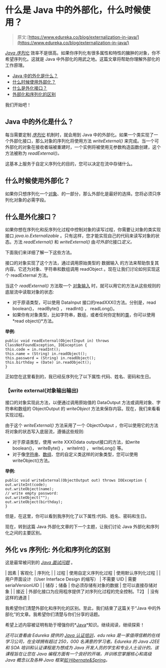 # 什么是 Java 中的外部化，什么时候使用？

> 原文:[https://www.edureka.co/blog/externalization-in-java/](https://www.edureka.co/blog/externalization-in-java/)

*[Java 序列化](https://www.edureka.co/blog/serialization-in-java/)* 效率不是很高。如果你序列化有很多属性和特性的臃肿的对象，你不希望序列化。这就是 Java 中外部化的用武之地。这篇文章将帮助你理解外部化的工作原理。

*   [Java 中的外化是什么？](#What_is_Externalization?)
*   [什么时候使用外部化？](#When_to_use_this_Externalization?)
*   [什么是外化接口？](#What_is_the_Externalization_interface?)
*   [外部化和序列化的区别](#Difference_between_Externalization_and_Serialization)

我们开始吧！

## **Java 中的外化是什么？**

每当需要定制 *[序列化](https://www.edureka.co/blog/serialization-in-java/)* 机制时，就会用到 Java 中的外部化。如果一个类实现了一个外部化接口，那么对象的序列化将使用方法 *writeExternal()* 来完成。当一个可外部化的对象在接收者端被重建时，一个实例将被使用无参数构造函数创建，这个方法被称为 *readExternal()。*

这基本上服务于自定义序列化的目的，您可以决定在流中存储什么。

## 什么时候使用外部化？

如果你只想序列化一个[对象](https://www.edureka.co/blog/java-object/)、的一部分，那么外部化是最好的选择。您将必须只序列化对象的必需字段。

## **什么是外化接口？**

如果你想在序列化和反序列化过程中控制对象的读写过程，你需要让对象的类实现接口 *java.io.Externalizable* 。只有这样，您才能实现自己的代码来读写对象的状态。方法 *readExternal()* 和 *writeExternal()* 由*可外部化*接口*定义。*

下面我们来详细了解一下这些方法。

接口的对象实现了这个方法，通过调用原始类型的 数据输入 的方法来帮助恢复其内容。它还为对象、字符串和数组调用 readObject 。现在让我们讨论如何实现这个 readExternal 方法。

当这个 *readExternal()* 方法取一个 [对象输入](https://www.edureka.co/blog/java-object/) 时，就可以用它的方法从这些规则的底层流中读取对象的状态:

*   对于原语类型，可以使用  DataInput 接口的readXXX()方法。分别是，read boolean()，  readByte() ，  readInt() ，  readLong()。
*   如果你有对象类型，比如字符串，数组，或者任何你定制的[类](https://www.edureka.co/blog/java-objects-and-classes/)，你可以使用*read object()*方法。

**举例:**

```
public void readExternal(ObjectInput in) throws ClassNotFoundException, IOException {
this.code = in.readInt();
this.name = (String) in.readObject();
this.password = (String) in.readObject();
this.birthday = (Date) in.readObject();
}
```

正如您在这里看到的，我已经反序列化了以下属性:代码、姓名、密码和生日。

### **【write external(对象输出输出)**

接口的对象实现此方法，以便通过调用原始值的 DataOutput 方法或调用对象、字符串和数组的 ObjectOutput 的 *writeObject* 方法来保存内容。现在，我们来看看实现过程。

由于这个 *writeExternal()* 方法采用了一个 ObjectOutput ，你可以使用它的方法将对象的状态写入底层流，遵循这些规则:

*   对于原语类型，使用 write XXX()data output接口的方法，如write boolean()，  writeByte() ，  writeInt() ，  writeLong() 等。
*   对于像[字符串](https://www.edureka.co/blog/java-string/)、[数组](https://www.edureka.co/blog/java-array/)、您的自定义类这样的对象类型，您可以使用writeObject()方法。

**举例:**

```
public void writeExternal(ObjectOutput out) throws IOException {
out.writeInt(code);
out.writeObject(name);
// write empty password:
out.writeObject("");
out.writeObject(birthday);
}
```

但是，在这里，你可以看到我序列化了以下属性:代码、姓名、密码和生日。

现在，转到这篇 Java 外部化文章的下一个主题，让我们讨论 Java 外部化和序列化之间的主要区别。

## **外化 vs 序列化:** **外化和序列化的区别**

这是最常被问到的 *[Java 面试问题](https://www.edureka.co/blog/interview-questions/java-interview-questions/)* 。

| 因素 | 客观化 | 序列化 |
| 过程 | 使用自定义序列化过程 | 使用默认序列化过程 |
| 用户界面设计（User Interface Design 的缩写） | 不需要 UID | 需要 serialVersionUID |
| 储存；储备 | 你必须存储有对象的数据 | 您可以直接存储对象 |
| 接近 | 外部化接口为应用程序提供了对序列化过程的完全控制。T2】 | 没有这样的通道 |

我希望你们清楚外部化和序列化的区别。至此，我们结束了这篇关于“Java 中的外部化”的文章。我希望你们清楚与你们分享的话题。

希望上述内容被证明有助于增强你的*[Java](https://www.edureka.co/blog/what-is-java/)*知识。继续阅读，继续探索！

*还可以查看由 Edureka 提供的 [Java 认证培训](https://www.edureka.co/java-j2ee-training-course)，edu reka 是一家值得信赖的在线学习公司，在全球拥有超过 250，000 名满意的学习者。Edureka 的 Java J2EE 和 SOA 培训和认证课程是为想成为 Java 开发人员的学生和专业人士设计的。该课程旨在让您在 Java 编程方面有一个良好的开端，并训练您掌握核心和高级 Java 概念以及各种 Java 框架[如 Hibernate&Spring](https://www.edureka.co/blog/java-frameworks/)。*